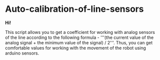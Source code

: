 # Auto-calibration-of-line-sensors

**Hi!**

This script allows you to get a coefficient for working with analog sensors of the line according to the following formula - '''(the current value of the analog signal + the minimum value of the signal) / 2'''. Thus, you can get comfortable values for working with the movement of the robot using arduino sensors.
